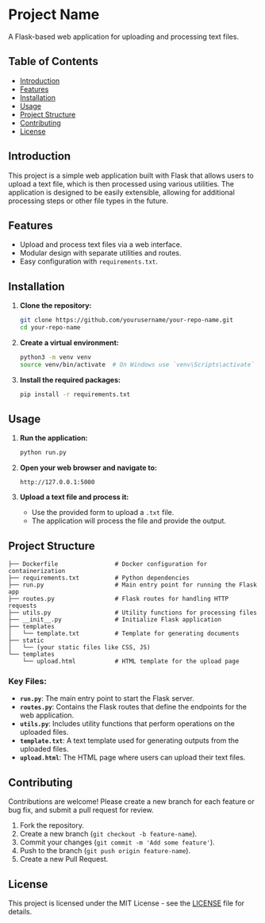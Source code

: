 
# Project Name

A Flask-based web application for uploading and processing text files.

## Table of Contents

- [Introduction](#introduction)
- [Features](#features)
- [Installation](#installation)
- [Usage](#usage)
- [Project Structure](#project-structure)
- [Contributing](#contributing)
- [License](#license)

## Introduction

This project is a simple web application built with Flask that allows users to upload a text file, which is then processed using various utilities. The application is designed to be easily extensible, allowing for additional processing steps or other file types in the future.

## Features

- Upload and process text files via a web interface.
- Modular design with separate utilities and routes.
- Easy configuration with `requirements.txt`.

## Installation

1. **Clone the repository:**

   ```bash
   git clone https://github.com/yourusername/your-repo-name.git
   cd your-repo-name
   ```

2. **Create a virtual environment:**

   ```bash
   python3 -m venv venv
   source venv/bin/activate  # On Windows use `venv\Scripts\activate`
   ```

3. **Install the required packages:**

   ```bash
   pip install -r requirements.txt
   ```

## Usage

1. **Run the application:**

   ```bash
   python run.py
   ```

2. **Open your web browser and navigate to:**

   ```
   http://127.0.0.1:5000
   ```

3. **Upload a text file and process it:**

   - Use the provided form to upload a `.txt` file.
   - The application will process the file and provide the output.

## Project Structure

```plaintext
├── Dockerfile                # Docker configuration for containerization
├── requirements.txt          # Python dependencies
├── run.py                    # Main entry point for running the Flask app
├── routes.py                 # Flask routes for handling HTTP requests
├── utils.py                  # Utility functions for processing files
├── __init__.py               # Initialize Flask application
├── templates
│   └── template.txt          # Template for generating documents
├── static
│   └── (your static files like CSS, JS)
└── templates
    └── upload.html           # HTML template for the upload page
```

### Key Files:

- **`run.py`**: The main entry point to start the Flask server.
- **`routes.py`**: Contains the Flask routes that define the endpoints for the web application.
- **`utils.py`**: Includes utility functions that perform operations on the uploaded files.
- **`template.txt`**: A text template used for generating outputs from the uploaded files.
- **`upload.html`**: The HTML page where users can upload their text files.

## Contributing

Contributions are welcome! Please create a new branch for each feature or bug fix, and submit a pull request for review.

1. Fork the repository.
2. Create a new branch (`git checkout -b feature-name`).
3. Commit your changes (`git commit -m 'Add some feature'`).
4. Push to the branch (`git push origin feature-name`).
5. Create a new Pull Request.

## License

This project is licensed under the MIT License - see the [LICENSE](LICENSE) file for details.
